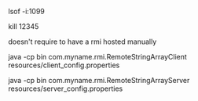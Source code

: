 lsof -i:1099   

kill 12345

doesn't require to have a rmi hosted manually

java -cp bin com.myname.rmi.RemoteStringArrayClient resources/client_config.properties

java -cp bin com.myname.rmi.RemoteStringArrayServer resources/server_config.properties

